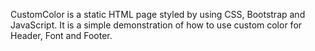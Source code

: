 CustomColor is a static HTML page styled by using CSS, Bootstrap and JavaScript. It is a simple demonstration of how to use custom color for Header, Font and Footer.
